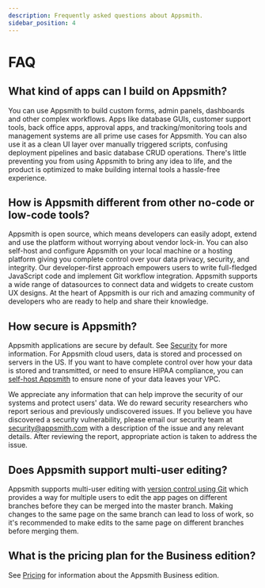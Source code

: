```yaml
---
description: Frequently asked questions about Appsmith.
sidebar_position: 4
---
```


# FAQ

## What kind of apps can I build on Appsmith?

You can use Appsmith to build custom forms, admin panels, dashboards and other complex workflows. Apps like database GUIs, customer support tools, back office apps, approval apps, and tracking/monitoring tools and management systems are all prime use cases for Appsmith. You can also use it as a clean UI layer over manually triggered scripts, confusing deployment pipelines and basic database CRUD operations. There's little preventing you from using Appsmith to bring any idea to life, and the product is optimized to make building internal tools a hassle-free experience.

## How is Appsmith different from other no-code or low-code tools?

Appsmith is open source, which means developers can easily adopt, extend and use the platform without worrying about vendor lock-in. You can also self-host and configure Appsmith on your local machine or a hosting platform giving you complete control over your data privacy, security, and integrity. Our developer-first approach empowers users to write full-fledged JavaScript code and implement Git workflow integration. Appsmith supports a wide range of datasources to connect data and widgets to create custom UX designs. At the heart of Appsmith is our rich and amazing community of developers who are ready to help and share their knowledge.

## How secure is Appsmith?

Appsmith applications are secure by default. See [Security](/product/security) for more information. For Appsmith cloud users, data is stored and processed on servers in the US. If you want to have complete control over how your data is stored and transmitted, or need to ensure HIPAA compliance, you can [self-host Appsmith](/getting-started/setup) to ensure none of your data leaves your VPC.

We appreciate any information that can help improve the security of our systems and protect users' data. We do reward security researchers who report serious and previously undiscovered issues. If you believe you have discovered a security vulnerability, please email our security team at [security@appsmith.com](mailto:security@appsmith.com) with a description of the issue and any relevant details. After reviewing the report, appropriate action is taken to address the issue.

## Does Appsmith support multi-user editing?

Appsmith supports multi-user editing with [version control using Git](/advanced-concepts/version-control-with-git) which provides a way for multiple users to edit the app pages on different branches before they can be merged into the master branch. Making changes to the same page on the same branch can lead to loss of work, so it's recommended to make edits to the same page on different branches before merging them. 

## What is the pricing plan for the Business edition?

See [Pricing](https://www.appsmith.com/pricing) for information about the Appsmith Business edition.

